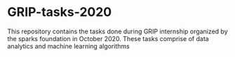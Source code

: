# GRIP-tasks-2020
This repository contains the tasks done during GRIP internship organized by the sparks foundation in October 2020. These tasks comprise of data analytics and machine learning algorithms
